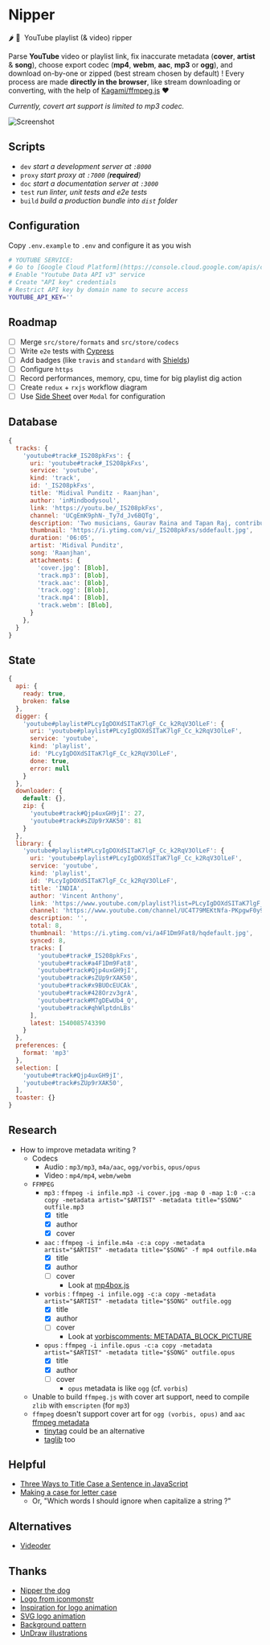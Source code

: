 # Nipper

🌶 💽&nbsp; YouTube playlist (& video) ripper

Parse **YouTube** video or playlist link, fix inaccurate metadata (**cover**, **artist** & **song**), choose export codec (**mp4**, **webm**, **aac**, **mp3** or **ogg**), and download on-by-one or zipped (best stream chosen by default) ! Every process are made **directly in the browser**, like stream downloading or converting, with the help of [Kagami/ffmpeg.js](https://github.com/Kagami/ffmpeg.js) ❤️

_Currently, covert art support is limited to mp3 codec._

![Screenshot](https://raw.githubusercontent.com/thcolin/nipper/version/2.0.0/screenshot.png)

## Scripts
* `dev` _start a development server at `:8000`_
* `proxy`  _start proxy at `:7000` (**required**)_
* `doc` _start a documentation server at `:3000`_
* `test` _run linter, unit tests and e2e tests_
* `build` _build a production bundle into `dist` folder_

## Configuration
Copy `.env.example` to `.env` and configure it as you wish

```bash
# YOUTUBE SERVICE:
# Go to [Google Cloud Platform](https://console.cloud.google.com/apis/credentials),
# Enable "Youtube Data API v3" service
# Create "API key" credentials
# Restrict API key by domain name to secure access
YOUTUBE_API_KEY=''
```

## Roadmap
* [ ] Merge `src/store/formats` and `src/store/codecs`
* [ ] Write `e2e` tests with [Cypress](https://www.cypress.io/)
* [ ] Add badges (like `travis` and `standard` with [Shields](https://shields.io/))
* [ ] Configure `https`
* [ ] Record performances, memory, cpu, time for big playlist dig action
* [ ] Create `redux` + `rxjs` workflow diagram
* [ ] Use [Side Sheet](https://evergreen.surge.sh/components/side-sheet) over `Modal` for configuration

## Database
```js
{
  tracks: {
    'youtube#track#_IS208pkFxs': {
      uri: 'youtube#track#_IS208pkFxs',
      service: 'youtube',
      kind: 'track',
      id: '_IS208pkFxs',
      title: 'Midival Punditz - Raanjhan',
      author: 'inMindbodysoul',
      link: 'https://youtu.be/_IS208pkFxs',
      channel: 'UCgEmK9phN-_Ty7d_Jv6BQTg',
      description: 'Two musicians, Gaurav Raina and Tapan Raj, contributing to the evolution of music.. featuring Abida Parveen',
      thumbnail: 'https://i.ytimg.com/vi/_IS208pkFxs/sddefault.jpg',
      duration: '06:05',
      artist: 'Midival Punditz',
      song: 'Raanjhan',
      attachments: {
        'cover.jpg': [Blob],
        'track.mp3': [Blob],
        'track.aac': [Blob],
        'track.ogg': [Blob],
        'track.mp4': [Blob],
        'track.webm': [Blob],
      }
    },
  }
}
```

## State
```js
{
  api: {
    ready: true,
    broken: false
  },
  digger: {
    'youtube#playlist#PLcyIgDOXdSITaK7lgF_Cc_k2RqV3OlLeF': {
      uri: 'youtube#playlist#PLcyIgDOXdSITaK7lgF_Cc_k2RqV3OlLeF',
      service: 'youtube',
      kind: 'playlist',
      id: 'PLcyIgDOXdSITaK7lgF_Cc_k2RqV3OlLeF',
      done: true,
      error: null
    }
  },
  downloader: {
    default: {},
    zip: {
      'youtube#track#Qjp4uxGH9jI': 27,
      'youtube#track#sZUp9rXAK50': 81
    }
  },
  library: {
    'youtube#playlist#PLcyIgDOXdSITaK7lgF_Cc_k2RqV3OlLeF': {
      uri: 'youtube#playlist#PLcyIgDOXdSITaK7lgF_Cc_k2RqV3OlLeF',
      service: 'youtube',
      kind: 'playlist',
      id: 'PLcyIgDOXdSITaK7lgF_Cc_k2RqV3OlLeF',
      title: 'INDIA',
      author: 'Vincent Anthony',
      link: 'https://www.youtube.com/playlist?list=PLcyIgDOXdSITaK7lgF_Cc_k2RqV3OlLeF',
      channel: 'https://www.youtube.com/channel/UC4T79MEKtNfa-PKpgwF0y9g',
      description: '',
      total: 8,
      thumbnail: 'https://i.ytimg.com/vi/a4F1Dm9Fat8/hqdefault.jpg',
      synced: 8,
      tracks: [
        'youtube#track#_IS208pkFxs',
        'youtube#track#a4F1Dm9Fat8',
        'youtube#track#Qjp4uxGH9jI',
        'youtube#track#sZUp9rXAK50',
        'youtube#track#x9BUOcEUCAk',
        'youtube#track#428Orzv3grA',
        'youtube#track#M7gDEwUb4_Q',
        'youtube#track#qhWlptdnLBs'
      ],
      latest: 1540085743390
    }
  },
  preferences: {
    format: 'mp3'
  },
  selection: [
    'youtube#track#Qjp4uxGH9jI',
    'youtube#track#sZUp9rXAK50',
  ],
  toaster: {}
}
```

## Research
* How to improve metadata writing ?
  * Codecs
    * Audio : `mp3/mp3`, `m4a/aac`, `ogg/vorbis`, `opus/opus`
    * Video : `mp4/mp4`, `webm/webm`
  * `FFMPEG`
    * `mp3` : `ffmpeg -i infile.mp3 -i cover.jpg -map 0 -map 1:0 -c:a copy -metadata artist="$ARTIST" -metadata title="$SONG" outfile.mp3`
      * [x] title
      * [x] author
      * [x] cover
    * `aac` : `ffmpeg -i infile.m4a -c:a copy -metadata artist="$ARTIST" -metadata title="$SONG" -f mp4 outfile.m4a`
      * [x] title
      * [x] author
      * [ ] cover
        * Look at [mp4box.js](https://github.com/gpac/mp4box.js/)
    * `vorbis` : `ffmpeg -i infile.ogg -c:a copy -metadata artist="$ARTIST" -metadata title="$SONG" outfile.ogg`
      * [x] title
      * [x] author
      * [ ] cover
        * Look at [vorbiscomments: METADATA_BLOCK_PICTURE](https://wiki.xiph.org/VorbisComment#METADATA_BLOCK_PICTURE)
    * `opus` : `ffmpeg -i infile.opus -c:a copy -metadata artist="$ARTIST" -metadata title="$SONG" outfile.opus`
      * [x] title
      * [x] author
      * [ ] cover
        * `opus` metadata is like `ogg` (cf. `vorbis`)
  * Unable to build `ffmpeg.js` with cover art support, need to compile `zlib` with `emscripten` (for `mp3`)
  * `ffmpeg` doesn't support cover art for `ogg (vorbis, opus)` and `aac` [ffmpeg metadata](https://wiki.multimedia.cx/index.php/FFmpeg_Metadata)
    * [tinytag](https://github.com/devsnd/tinytag) could be an alternative
    * [taglib](http://taglib.org/) too

## Helpful
* [Three Ways to Title Case a Sentence in JavaScript](https://medium.freecodecamp.com/three-ways-to-title-case-a-sentence-in-javascript-676a9175eb27#.cqak4s9ps)
* [Making a case for letter case](https://medium.com/@jsaito/making-a-case-for-letter-case-19d09f653c98#.1gt8kw4l3)
  * Or, "Which words I should ignore when capitalize a string ?"

## Alternatives
* [Videoder](https://www.videoder.net/)

## Thanks
* [Nipper the dog](https://en.wikipedia.org/wiki/Nipper)
* [Logo from iconmonstr](http://iconmonstr.com/sound-wave-1/)
* [Inspiration for logo animation](http://tobiasahlin.com/spinkit/)
* [SVG logo animation](http://codepen.io/anon/pen/ojgwr)
* [Background pattern](http://www.heropatterns.com/)
* [UnDraw illustrations](https://undraw.co/)
